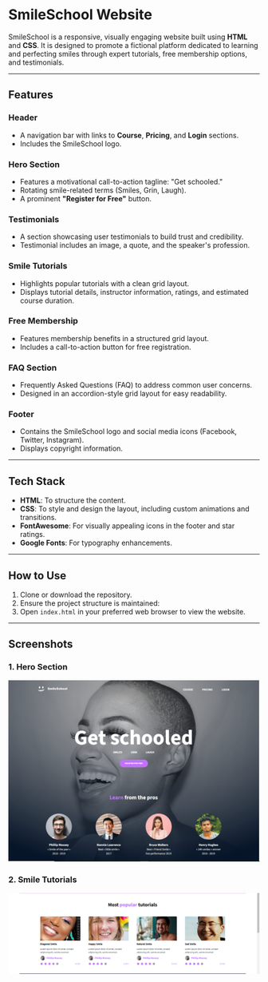# SmileSchool Website

SmileSchool is a responsive, visually engaging website built using **HTML** and **CSS**. It is designed to promote a fictional platform dedicated to learning and perfecting smiles through expert tutorials, free membership options, and testimonials. 

---

## Features

### Header
- A navigation bar with links to **Course**, **Pricing**, and **Login** sections.
- Includes the SmileSchool logo.

### Hero Section
- Features a motivational call-to-action tagline: "Get schooled."
- Rotating smile-related terms (Smiles, Grin, Laugh).
- A prominent **"Register for Free"** button.

### Testimonials
- A section showcasing user testimonials to build trust and credibility.
- Testimonial includes an image, a quote, and the speaker's profession.

### Smile Tutorials
- Highlights popular tutorials with a clean grid layout.
- Displays tutorial details, instructor information, ratings, and estimated course duration.

### Free Membership
- Features membership benefits in a structured grid layout.
- Includes a call-to-action button for free registration.

### FAQ Section
- Frequently Asked Questions (FAQ) to address common user concerns.
- Designed in an accordion-style grid layout for easy readability.

### Footer
- Contains the SmileSchool logo and social media icons (Facebook, Twitter, Instagram).
- Displays copyright information.

---

## Tech Stack
- **HTML**: To structure the content.
- **CSS**: To style and design the layout, including custom animations and transitions.
- **FontAwesome**: For visually appealing icons in the footer and star ratings.
- **Google Fonts**: For typography enhancements.

---

## How to Use
1. Clone or download the repository.
2. Ensure the project structure is maintained:
3. Open `index.html` in your preferred web browser to view the website.

---

## Screenshots
### 1. Hero Section
![Hero section screenshot](image-2.png)

### 2. Smile Tutorials
![ Smile Tutorials screenshot](./assets/smile-tutorials.png)